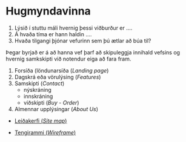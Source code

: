 # Hugmyndavinna

1. Lýsið í stuttu máli hvernig þessi viðburður er ....
1. Á hvaða tíma er hann haldin ....
1. Hvaða tilgangi þjónar vefurinn sem þú ætlar að búa til?

Þegar byrjað er á að hanna vef þarf að skipuleggja innihald vefsins og hvernig samkskipti við notendur eiga að fara fram.

1. Forsíða (löndunarsíða (_Landing page_)
1. Dagskrá eða vörulýsing (_Features_)
1. Samskipti (_Contact_)
   * nýskráning 
   * innskráning 
   * viðskipti (_Buy - Order_)
1. Almennar upplýsingar (_About Us_)

* [Leiðakerfi (_Site map_)](Sitemap.md)

* [Tengirammi (_Wireframe_)]()



